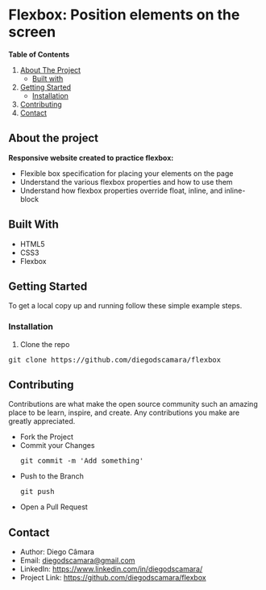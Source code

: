 # Flexbox: Position elements on the screen

**Table of Contents**
1. [About The Project](https://github.com/diegodscamara/flexbox/blob/main/README.md#about-the-project "About The Project")
	- [Built with](https://github.com/diegodscamara/flexbox/blob/main/README.md#built-with "Built with")
2. [Getting Started](https://github.com/diegodscamara/flexbox/blob/main/README.md#getting-started "Getting Started")
	- [Installation](https://github.com/diegodscamara/flexbox/blob/main/README.md#installation "Installation")
3. [Contributing](https://github.com/diegodscamara/flexbox/blob/main/README.md#contributing "Contributing")
4. [Contact](https://github.com/diegodscamara/flexbox/blob/main/README.md#contact "Contact")

## About the project 

**Responsive website created to practice flexbox:**

- Flexible box specification for placing your elements on the page
- Understand the various flexbox properties and how to use them
- Understand how flexbox properties override float, inline, and inline-block

## Built With

- HTML5
- CSS3
- Flexbox

## Getting Started

To get a local copy up and running follow these simple example steps.

### Installation

1. Clone the repo
<pre>git clone https://github.com/diegodscamara/flexbox </pre>

## Contributing

Contributions are what make the open source community such an amazing place to be learn, inspire, and create. Any contributions you make are greatly appreciated.

- Fork the Project
- Commit your Changes <pre>git commit -m 'Add something'</pre>
- Push to the Branch <pre>git push</pre>
- Open a Pull Request

## Contact

- Author: Diego Câmara
- Email: [diegodscamara@gmail.com](mailto:diegodscamara@gmail.com "diegodscamara@gmail.com")
- LinkedIn: https://www.linkedin.com/in/diegodscamara/ 
- Project Link: https://github.com/diegodscamara/flexbox
